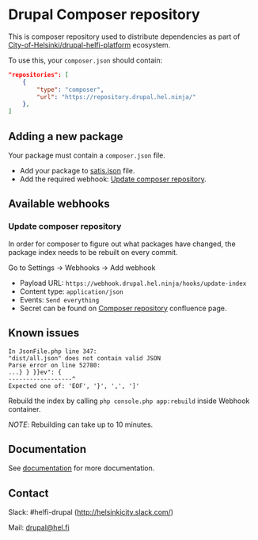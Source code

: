 # Drupal Composer repository

This is composer repository used to distribute dependencies as part of [City-of-Helsinki/drupal-helfi-platform](https://github.com/City-of-Helsinki/drupal-helfi-platform) ecosystem.

To use this, your `composer.json` should contain:

```json
"repositories": [
    {
        "type": "composer",
        "url": "https://repository.drupal.hel.ninja/"
    },
]
```

## Adding a new package 

Your package must contain a `composer.json` file.

- Add your package to [satis.json](/satis.json) file.
- Add the required webhook: [Update composer repository](#update-composer-repository).

## Available webhooks 

### Update composer repository

In order for composer to figure out what packages have changed, the package index needs to be rebuilt on every commit.

Go to Settings -> Webhooks -> Add webhook

- Payload URL: `https://webhook.drupal.hel.ninja/hooks/update-index`
- Content type: `application/json`
- Events: `Send everything`
- Secret can be found on [Composer repository](https://helsinkisolutionoffice.atlassian.net/wiki/spaces/HEL/pages/6501891919/Composer+repository) confluence page.

## Known issues

```
In JsonFile.php line 347:
"dist/all.json" does not contain valid JSON
Parse error on line 52780:
...} } }}ev": {
------------------^
Expected one of: 'EOF', '}', ',', ']'
```

Rebuild the index by calling `php console.php app:rebuild` inside Webhook container. 

_NOTE_: Rebuilding can take up to 10 minutes.

## Documentation

See [documentation](/documentation) for more documentation.

## Contact

Slack: #helfi-drupal (http://helsinkicity.slack.com/)

Mail: drupal@hel.fi
